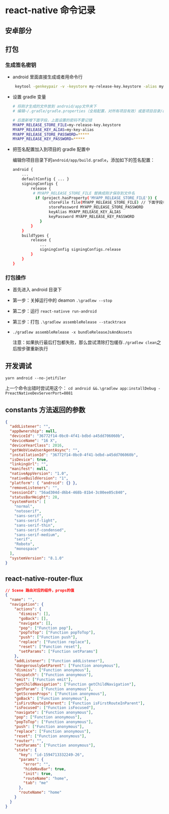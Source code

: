 # react-native 命令记录

## 安卓部分

## 打包

### 生成签名密钥

- android 里面直接生成或者用命令行

  ```bash
   keytool -genkeypair -v -keystore my-release-key.keystore -alias my-key-alias -keyalg RSA -keysize 2048 -validity 10000
  ```

- 设置 gradle 变量

  ```bash
  # 将刚才生成的文件放到 android/app文件夹下
  # 编辑~/.gradle/gradle.properties（全局配置，对所有项目有效）或是项目目录/android/gradle.properties #（项目配置，只对所在项目有效）

  # 后面新增下面字段，上面设置的密码不要记错
  MYAPP_RELEASE_STORE_FILE=my-release-key.keystore
  MYAPP_RELEASE_KEY_ALIAS=my-key-alias
  MYAPP_RELEASE_STORE_PASSWORD=*****
  MYAPP_RELEASE_KEY_PASSWORD=*****
  ```

- 把签名配置加入到项目的 gradle 配置中

  编辑你项目目录下的`android/app/build.gradle`，添加如下的签名配置：

  ```bash
  android {
      ...
      defaultConfig { ... }
      signingConfigs {
          release {
           # MYAPP_RELEASE_STORE_FILE 替换成刚才保存到文件名
            if (project.hasProperty('MYAPP_RELEASE_STORE_FILE')) {
                  storeFile file(MYAPP_RELEASE_STORE_FILE) // 下面字段也需要修改为实际字段
                  storePassword MYAPP_RELEASE_STORE_PASSWORD
                  keyAlias MYAPP_RELEASE_KEY_ALIAS
                  keyPassword MYAPP_RELEASE_KEY_PASSWORD
              }
          }
      }
      buildTypes {
          release {
              ...
              signingConfig signingConfigs.release
          }
      }
  }
  ```

### 打包操作

- 首先进入 android 目录下

- 第一步：关掉运行中的 deamon `.\gradlew --stop`

- 第二步：运行 `react-nativve run-android`

- 第三步：打包 `.\gradlew assembleRelease --stacktrace`

- `./gradlew assembleRelease -x bundleReleaseJsAndAssets`

  注意：如果执行最后打包都失败，那么尝试清除打包缓存`./gradlew clean`之后按步骤重新执行

## 开发调试

`yarn android --no-jetifiler`

上一个命令出错时尝试用这个： `cd android &&.\gradlew app:installDebug -PreactNativeDevServerPort=8081`

## constants 方法返回的参数

```json
{
  "addListener": "",
  "appOwnership": null,
  "deviceId": "36772f14-0bc0-4f41-bdbd-a45dd706060b",
  "deviceName": "16 X",
  "deviceYearClass": 2016,
  "getWebViewUserAgentAsync": "",
  "installationId": "36772f14-0bc0-4f41-bdbd-a45dd706060b",
  "isDevice": true,
  "linkingUrl": "",
  "manifest": null,
  "nativeAppVersion": "1.0",
  "nativeBuildVersion": "1",
  "platform": { "android": {} },
  "removeListeners": "",
  "sessionId": "56ad304d-d6b4-468b-81b4-3c00ee05c840",
  "statusBarHeight": 28,
  "systemFonts": [
    "normal",
    "notoserif",
    "sans-serif",
    "sans-serif-light",
    "sans-serif-thin",
    "sans-serif-condensed",
    "sans-serif-medium",
    "serif",
    "Roboto",
    "monospace"
  ],
  "systemVersion": "8.1.0"
}
```

## react-native-router-flux

```json
// Scene 路由对应的组件，props的值
{
  "name": "",
  "navigation": {
    "actions": {
      "dismiss": [],
      "goBack": [],
      "navigate": [],
      "pop": ["Function pop"],
      "popToTop": ["Function popToTop"],
      "push": ["Function push"],
      "replace": ["Function replace"],
      "reset": ["Function reset"],
      "setParams": ["Function setParams"]
    },
    "addListener": ["Function addListener"],
    "dangerouslyGetParent": ["Function anonymous"],
    "dismiss": ["Function anonymous"],
    "dispatch": ["Function anonymous"],
    "emit": ["Function emit"],
    "getChildNavigation": ["Function getChildNavigation"],
    "getParam": ["Function anonymous"],
    "getScreenProps": ["Function anonymous"],
    "goBack": ["Function anonymous"],
    "isFirstRouteInParent": ["Function isFirstRouteInParent"],
    "isFocused": ["Function isFocused"],
    "navigate": ["Function anonymous"],
    "pop": ["Function anonymous"],
    "popToTop": ["Function anonymous"],
    "push": ["Function anonymous"],
    "replace": ["Function anonymous"],
    "reset": ["Function anonymous"],
    "router": "",
    "setParams": ["Function anonymous"],
    "state": {
      "key": "id-1594713332249-26",
      "params": {
        "error": "",
        "hideNavBar": true,
        "init": true,
        "routeName": "home",
        "tab": "me"
      },
      "routeName": "home"
    }
  }
}
```
